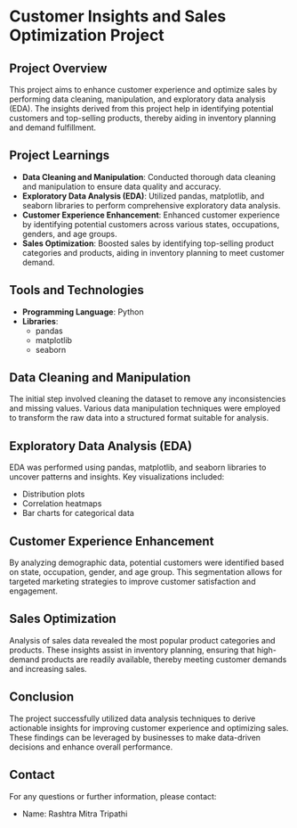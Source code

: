 # Customer Insights and Sales Optimization Project

## Project Overview
This project aims to enhance customer experience and optimize sales by performing data cleaning, manipulation, and exploratory data analysis (EDA). The insights derived from this project help in identifying potential customers and top-selling products, thereby aiding in inventory planning and demand fulfillment.

## Project Learnings
- **Data Cleaning and Manipulation**: Conducted thorough data cleaning and manipulation to ensure data quality and accuracy.
- **Exploratory Data Analysis (EDA)**: Utilized pandas, matplotlib, and seaborn libraries to perform comprehensive exploratory data analysis.
- **Customer Experience Enhancement**: Enhanced customer experience by identifying potential customers across various states, occupations, genders, and age groups.
- **Sales Optimization**: Boosted sales by identifying top-selling product categories and products, aiding in inventory planning to meet customer demand.

## Tools and Technologies
- **Programming Language**: Python
- **Libraries**: 
  - pandas
  - matplotlib
  - seaborn

## Data Cleaning and Manipulation
The initial step involved cleaning the dataset to remove any inconsistencies and missing values. Various data manipulation techniques were employed to transform the raw data into a structured format suitable for analysis.

## Exploratory Data Analysis (EDA)
EDA was performed using pandas, matplotlib, and seaborn libraries to uncover patterns and insights. Key visualizations included:
- Distribution plots
- Correlation heatmaps
- Bar charts for categorical data

## Customer Experience Enhancement
By analyzing demographic data, potential customers were identified based on state, occupation, gender, and age group. This segmentation allows for targeted marketing strategies to improve customer satisfaction and engagement.

## Sales Optimization
Analysis of sales data revealed the most popular product categories and products. These insights assist in inventory planning, ensuring that high-demand products are readily available, thereby meeting customer demands and increasing sales.

## Conclusion
The project successfully utilized data analysis techniques to derive actionable insights for improving customer experience and optimizing sales. These findings can be leveraged by businesses to make data-driven decisions and enhance overall performance.

## Contact
For any questions or further information, please contact:
- Name: Rashtra Mitra Tripathi

